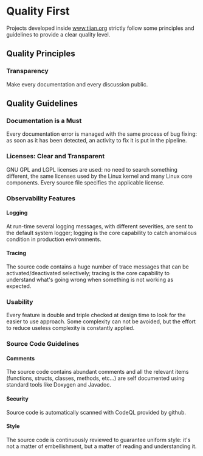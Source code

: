 # Quality First

Projects developed inside www.tiian.org strictly follow some principles and guidelines to provide a clear quality level.

## Quality Principles

### Transparency

Make every documentation and every discussion public.

## Quality Guidelines

### Documentation is a Must

Every documentation error is managed with the same process of bug fixing: as soon as it has been detected, an activity to fix it is put in the pipeline.

### Licenses: Clear and Transparent

GNU GPL and LGPL licenses are used: no need to search something different, the same licenses used by the Linux kernel and many Linux core components.
Every source file specifies the applicable license.

### Observability Features

#### Logging

At run-time several logging messages, with different severities, are sent to the default system logger; logging is the core capability to catch anomalous condition in production environments.

#### Tracing

The source code contains a huge number of trace messages that can be activated/deactivated selectively; tracing is the core capability to understand what's going wrong when something is not working as expected.

### Usability

Every feature is double and triple checked at design time to look for the easier to use approach. Some complexity can not be avoided, but the effort to reduce useless complexity is constantly applied.

### Source Code Guidelines

#### Comments

The source code contains abundant comments and all the relevant items (functions, structs, classes, methods, etc...) are self documented using standard tools like Doxygen and Javadoc.

#### Security

Source code is automatically scanned with CodeQL provided by github.

#### Style

The source code is continuously reviewed to guarantee uniform style: it's not a matter of embellishment, but a matter of reading and understanding it.

